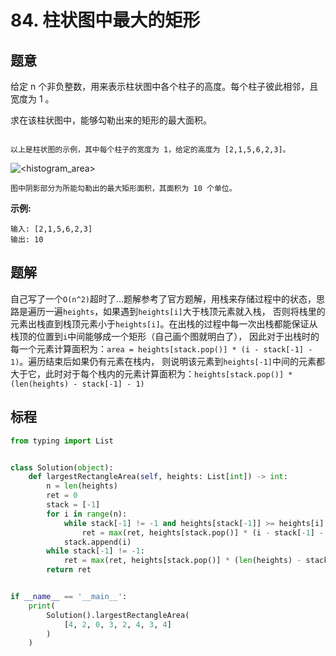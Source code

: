 # 84. 柱状图中最大的矩形

## 题意

给定 n 个非负整数，用来表示柱状图中各个柱子的高度。每个柱子彼此相邻，且宽度为 1 。

求在该柱状图中，能够勾勒出来的矩形的最大面积。

![<histogram>](<https://assets.leetcode-cn.com/aliyun-lc-upload/uploads/2018/10/12/histogram.png>)

    以上是柱状图的示例，其中每个柱子的宽度为 1，给定的高度为 [2,1,5,6,2,3]。

![<histogram_area>](<https://assets.leetcode-cn.com/aliyun-lc-upload/uploads/2018/10/12/histogram_area.png>)

    图中阴影部分为所能勾勒出的最大矩形面积，其面积为 10 个单位。

**示例:**
```
输入: [2,1,5,6,2,3]
输出: 10
```

## 题解

自己写了一个`O(n^2)`超时了...题解参考了官方题解，用栈来存储过程中的状态，思路是遍历一遍`heights`，如果遇到`heights[i]`大于栈顶元素就入栈，
否则将栈里的元素出栈直到栈顶元素小于`heights[i]`。在出栈的过程中每一次出栈都能保证从栈顶的位置到`i`中间能够成一个矩形（自己画个图就明白了），
因此对于出栈时的每一个元素计算面积为：`area = heights[stack.pop()] * (i - stack[-1] - 1)`。遍历结束后如果仍有元素在栈内，
则说明该元素到`heights[-1]`中间的元素都大于它，此时对于每个栈内的元素计算面积为：`heights[stack.pop()] * (len(heights) - stack[-1] - 1)`

## 标程

```python
from typing import List


class Solution(object):
    def largestRectangleArea(self, heights: List[int]) -> int:
        n = len(heights)
        ret = 0
        stack = [-1]
        for i in range(n):
            while stack[-1] != -1 and heights[stack[-1]] >= heights[i]:
                ret = max(ret, heights[stack.pop()] * (i - stack[-1] - 1))
            stack.append(i)
        while stack[-1] != -1:
            ret = max(ret, heights[stack.pop()] * (len(heights) - stack[-1] - 1))
        return ret


if __name__ == '__main__':
    print(
        Solution().largestRectangleArea(
            [4, 2, 0, 3, 2, 4, 3, 4]
        )
    )

```